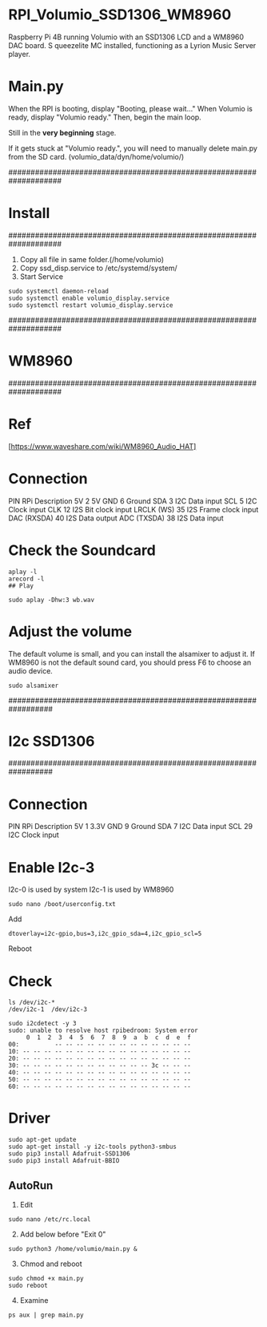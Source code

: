 # RPI_Volumio_SSD1306_WM8960
Raspberry Pi 4B running Volumio with an SSD1306 LCD and a WM8960 DAC board. S
queezelite MC installed, functioning as a Lyrion Music Server player.

# Main.py
When the RPI is booting, display "Booting, please wait..."
When Volumio is ready, display "Volumio ready."
Then, begin the main loop.

Still in the **very beginning** stage. 

If it gets stuck at "Volumio ready.", you will need to manually delete main.py from the SD card. (volumio_data/dyn/home/volumio/)

####################################################################
# Install
####################################################################
1. Copy all file in same folder.(/home/volumio)
2. Copy ssd_disp.service to /etc/systemd/system/
3. Start Service
```
sudo systemctl daemon-reload
sudo systemctl enable volumio_display.service
sudo systemctl restart volumio_display.service
```
   

####################################################################
# WM8960
####################################################################
# Ref
[https://www.waveshare.com/wiki/WM8960_Audio_HAT]

# Connection
PIN             RPi     Description
5V              2       5V
GND             6       Ground
SDA             3       I2C Data input
SCL             5       I2C Clock input
CLK             12      I2S Bit clock input
LRCLK (WS)      35      I2S Frame clock input
DAC (RXSDA)     40      I2S Data output
ADC (TXSDA)     38      I2S Data input

# Check the Soundcard
```
aplay -l
arecord -l
## Play
```

```
sudo aplay -Dhw:3 wb.wav
```

# Adjust the volume
The default volume is small, and you can install the alsamixer to adjust it.
If WM8960 is not the default sound card, you should press F6 to choose an audio device.

```
sudo alsamixer
```


##################################################################
# I2c SSD1306
##################################################################
# Connection
PIN             RPi     Description
5V              1       3.3V
GND             9       Ground
SDA             7       I2C Data input
SCL             29      I2C Clock input


# Enable I2c-3
I2c-0 is used by system
I2c-1 is used by WM8960

```
sudo nano /boot/userconfig.txt
```

Add
```
dtoverlay=i2c-gpio,bus=3,i2c_gpio_sda=4,i2c_gpio_scl=5
```

Reboot

# Check
```
ls /dev/i2c-*
/dev/i2c-1  /dev/i2c-3
```
```
sudo i2cdetect -y 3
sudo: unable to resolve host rpibedroom: System error
     0  1  2  3  4  5  6  7  8  9  a  b  c  d  e  f
00:          -- -- -- -- -- -- -- -- -- -- -- -- -- 
10: -- -- -- -- -- -- -- -- -- -- -- -- -- -- -- -- 
20: -- -- -- -- -- -- -- -- -- -- -- -- -- -- -- -- 
30: -- -- -- -- -- -- -- -- -- -- -- -- 3c -- -- -- 
40: -- -- -- -- -- -- -- -- -- -- -- -- -- -- -- -- 
50: -- -- -- -- -- -- -- -- -- -- -- -- -- -- -- -- 
60: -- -- -- -- -- -- -- -- -- -- -- -- -- -- -- -- 

```

# Driver
```
sudo apt-get update
sudo apt-get install -y i2c-tools python3-smbus
sudo pip3 install Adafruit-SSD1306
sudo pip3 install Adafruit-BBIO
```


## AutoRun
1. Edit
```
sudo nano /etc/rc.local
```

2. Add below before "Exit 0"
```
sudo python3 /home/volumio/main.py &
```

3. Chmod and reboot
```
sudo chmod +x main.py 
sudo reboot
```

4. Examine
```
ps aux | grep main.py
```
